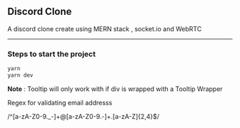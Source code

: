 ## Discord Clone 

A discord clone create using MERN stack , socket.io and WebRTC 



--- 

### Steps to start the project 

```bash
yarn 
yarn dev 

```

**Note** : Tooltip will only work with if div is wrapped with a Tooltip Wrapper


Regex for validating email addresss 

/^[a-zA-Z0-9._-]+@[a-zA-Z0-9.-]+\.[a-zA-Z]{2,4}$/





#### 